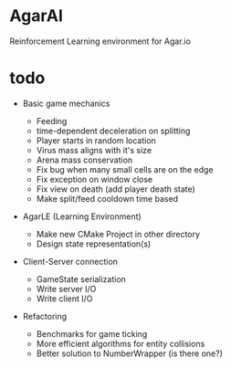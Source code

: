 # AgarAI

Reinforcement Learning environment for Agar.io

# todo
- Basic game mechanics
  - Feeding
  - time-dependent deceleration on splitting
  - Player starts in random location
  - Virus mass aligns with it's size
  - Arena mass conservation
  - Fix bug when many small cells are on the edge
  - Fix exception on window close
  - Fix view on death (add player death state)
  - Make split/feed cooldown time based
- AgarLE (Learning Environment)
  - Make new CMake Project in other directory
  - Design state representation(s)
- Client-Server connection
  - GameState serialization
  - Write server I/O
  - Write client I/O

- Refactoring
  - Benchmarks for game ticking
  - More efficient algorithms for entity collisions
  - Better solution to NumberWrapper (is there one?)
